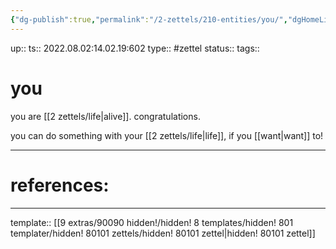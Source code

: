 ```yaml
---
{"dg-publish":true,"permalink":"/2-zettels/210-entities/you/","dgHomeLink":true,"dgPassFrontmatter":false}
---
```


up:: 
ts:: 2022.08.02:14.02.19:602
type:: #zettel
status:: 
tags:: 

# you

you are [[2 zettels/life|alive]]. congratulations.

you can do something with your [[2 zettels/life|life]], if you [[want|want]] to!

---
# references:



---
template:: [[9 extras/90090 hidden!/hidden! 8 templates/hidden! 801 templater/hidden! 80101 zettels/hidden! 80101 zettel|hidden! 80101 zettel]]
